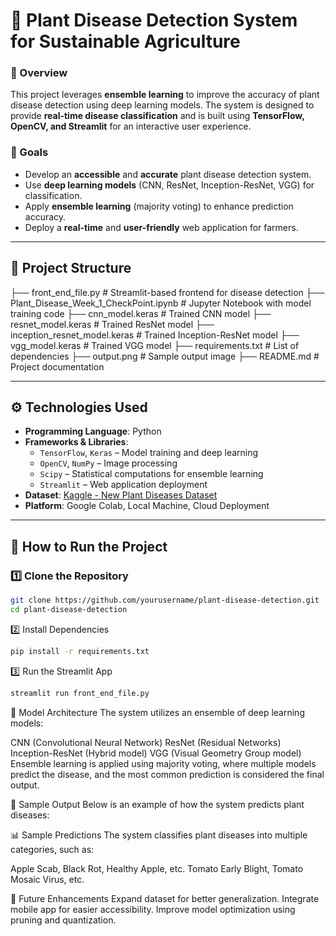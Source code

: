 # 🌱 Plant Disease Detection System for Sustainable Agriculture  

### 📌 Overview  
This project leverages **ensemble learning** to improve the accuracy of plant disease detection using deep learning models. The system is designed to provide **real-time disease classification** and is built using **TensorFlow, OpenCV, and Streamlit** for an interactive user experience.  

### 🎯 Goals  
- Develop an **accessible** and **accurate** plant disease detection system.  
- Use **deep learning models** (CNN, ResNet, Inception-ResNet, VGG) for classification.  
- Apply **ensemble learning** (majority voting) to enhance prediction accuracy.  
- Deploy a **real-time** and **user-friendly** web application for farmers.  

---

## 📂 Project Structure  
├── front_end_file.py # Streamlit-based frontend for disease detection
├── Plant_Disease_Week_1_CheckPoint.ipynb # Jupyter Notebook with model training code
├── cnn_model.keras # Trained CNN model
├── resnet_model.keras # Trained ResNet model
├── inception_resnet_model.keras # Trained Inception-ResNet model
├── vgg_model.keras # Trained VGG model
├── requirements.txt # List of dependencies
├── output.png # Sample output image
├── README.md # Project documentation



---

## ⚙️ Technologies Used  
- **Programming Language**: Python  
- **Frameworks & Libraries**:  
  - `TensorFlow`, `Keras` – Model training and deep learning  
  - `OpenCV`, `NumPy` – Image processing  
  - `Scipy` – Statistical computations for ensemble learning  
  - `Streamlit` – Web application deployment  
- **Dataset**: [Kaggle - New Plant Diseases Dataset](https://www.kaggle.com/datasets/vipoooool/new-plant-diseases-dataset)  
- **Platform**: Google Colab, Local Machine, Cloud Deployment  

---

## 🚀 How to Run the Project  

### 1️⃣ Clone the Repository  
```bash
git clone https://github.com/yourusername/plant-disease-detection.git
cd plant-disease-detection
```
2️⃣ Install Dependencies
```bash
pip install -r requirements.txt
```
3️⃣ Run the Streamlit App
```bash
streamlit run front_end_file.py
```

🧠 Model Architecture
The system utilizes an ensemble of deep learning models:

CNN (Convolutional Neural Network)
ResNet (Residual Networks)
Inception-ResNet (Hybrid model)
VGG (Visual Geometry Group model)
Ensemble learning is applied using majority voting, where multiple models predict the disease, and the most common prediction is considered the final output.

📸 Sample Output
Below is an example of how the system predicts plant diseases:


📊 Sample Predictions
The system classifies plant diseases into multiple categories, such as:

Apple Scab, Black Rot, Healthy Apple, etc.
Tomato Early Blight, Tomato Mosaic Virus, etc.

🎯 Future Enhancements
Expand dataset for better generalization.
Integrate mobile app for easier accessibility.
Improve model optimization using pruning and quantization.
